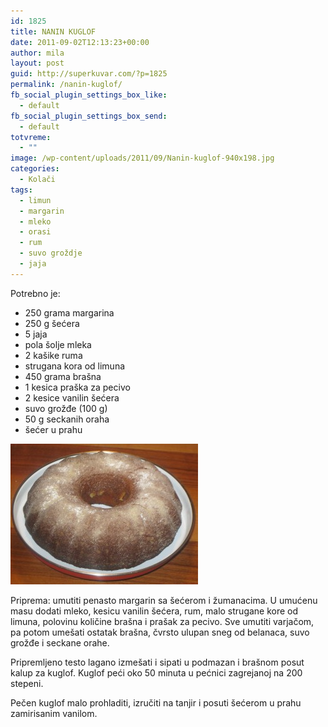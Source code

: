 ```yaml
---
id: 1825
title: NANIN KUGLOF
date: 2011-09-02T12:13:23+00:00
author: mila
layout: post
guid: http://superkuvar.com/?p=1825
permalink: /nanin-kuglof/
fb_social_plugin_settings_box_like:
  - default
fb_social_plugin_settings_box_send:
  - default
totvreme:
  - ""
image: /wp-content/uploads/2011/09/Nanin-kuglof-940x198.jpg
categories:
  - Kolači
tags:
  - limun
  - margarin
  - mleko
  - orasi
  - rum
  - suvo groždje
  - jaja
---
```

Potrebno je:

  * 250 grama margarina
  * 250 g šećera
  * 5 jaja
  * pola šolje mleka
  * 2 kašike ruma
  * strugana kora od limuna
  * 450 grama brašna
  * 1 kesica praška za pecivo
  * 2 kesice vanilin šećera
  * suvo grožđe (100 g)
  * 50 g seckanih oraha
  * šećer u prahu

<img class="alignnone size-medium wp-image-5432" src="/wp-content/uploads/2011/09/Nanin-kuglof-300x225.jpg" alt="Nanin kuglof" width="300" height="225" /> 

Priprema: umutiti penasto margarin sa šećerom i žumanacima. U umućenu masu dodati mleko, kesicu vanilin šećera, rum, malo strugane kore od limuna, polovinu količine brašna i prašak za pecivo. Sve umutiti varjačom, pa potom umešati ostatak brašna, čvrsto ulupan sneg od belanaca, suvo grožđe i seckane orahe.

Pripremljeno testo lagano izmešati i sipati u podmazan i brašnom posut kalup za kuglof. Kuglof peći oko 50 minuta u pećnici zagrejanoj na 200 stepeni.

Pečen kuglof malo prohladiti, izručiti na tanjir i posuti šećerom u prahu zamirisanim vanilom.